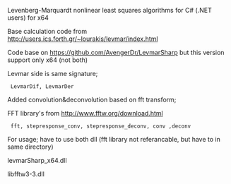 Levenberg-Marquardt nonlinear least squares algorithms for C# (.NET users) for x64

Base calculation code from http://users.ics.forth.gr/~lourakis/levmar/index.html

Code base on https://github.com/AvengerDr/LevmarSharp but this version support only x64 (not both)

Levmar side is same signature;

<code> LevmarDif, LevmarDer </code>

Added convolution&deconvolution based on fft transform;

FFT library's from http://www.fftw.org/download.html

  <code> fft, stepresponse_conv, stepresponse_deconv, conv ,deconv  </code>

For usage; have to use both dll (fft library not referancable, but have to in same directory)

levmarSharp_x64.dll

libfftw3-3.dll

